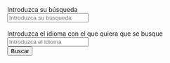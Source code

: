 <!DOCTYPE html>
<html>
<head>
	<meta charset="utf-8">
	<title>Falso BING</title>
</head>
<body>
		<form method="get" action="https://www.bing.com/search">
			<label for="buscador">Introduzca su búsqueda</label><br>
				<input id="buscador" type="text" name="q" placeholder="Introduzca su búsqueda"><br><br>
			<label for="idioma">Introduzca el idioma con el que quiera que se busque</label><br>
				<input id="idioma" type="text" name="setlang" placeholder="Introduzca el idioma"><br>
				<input type="submit" value="Buscar">
		</form>
</body>
</html>
